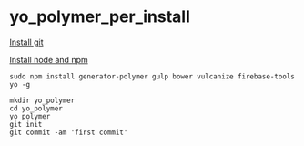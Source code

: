 # yo_polymer_per_install



[Install git](https://git-for-windows.github.io/)

[Install node and npm](http://blog.teamtreehouse.com/install-node-js-npm-windows)
    

    sudo npm install generator-polymer gulp bower vulcanize firebase-tools yo -g 

```
mkdir yo_polymer
cd yo_polymer
yo polymer
git init
git commit -am 'first commit'
```
